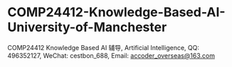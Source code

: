 # COMP24412-Knowledge-Based-AI-University-of-Manchester
COMP24412 Knowledge Based AI 辅导, Artificial Intelligence, QQ: 496352127, WeChat: cestbon_688, Email: accoder_overseas@163.com
